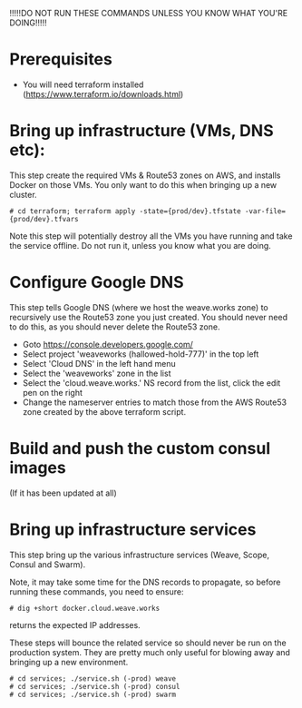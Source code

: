 !!!!!DO NOT RUN THESE COMMANDS UNLESS YOU KNOW WHAT YOU'RE DOING!!!!!

# Prerequisites

- You will need terraform installed (https://www.terraform.io/downloads.html)

# Bring up infrastructure (VMs, DNS etc):

This step create the required VMs & Route53 zones on AWS, and installs Docker on those VMs.
You only want to do this when bringing up a new cluster.

```
# cd terraform; terraform apply -state={prod/dev}.tfstate -var-file={prod/dev}.tfvars
```

Note this step will potentially destroy all the VMs you have running and take the service
offline.  Do not run it, unless you know what you are doing.

# Configure Google DNS

This step tells Google DNS (where we host the weave.works zone) to recursively use the
Route53 zone you just created.  You should never need to do this, as you should never
delete the Route53 zone.

- Goto https://console.developers.google.com/
- Select project 'weaveworks (hallowed-hold-777)' in the top left
- Select 'Cloud DNS' in the left hand menu
- Select the 'weaveworks' zone in the list
- Select the 'cloud.weave.works.' NS record from the list, click the edit pen on the right
- Change the nameserver entries to match those from the AWS Route53 zone created by the above
  terraform script.

# Build and push the custom consul images

(If it has been updated at all)

# Bring up infrastructure services

This step bring up the various infrastructure services (Weave, Scope, Consul and Swarm).

Note, it may take some time for the DNS records to propagate, so before running these commands, you need to ensure:

```
# dig +short docker.cloud.weave.works
```

returns the expected IP addresses.

These steps will bounce the related service so should never be run on the production system.
They are pretty much only useful for blowing away and bringing up a new environment.

```
# cd services; ./service.sh (-prod) weave
# cd services; ./service.sh (-prod) consul
# cd services; ./service.sh (-prod) swarm
```
